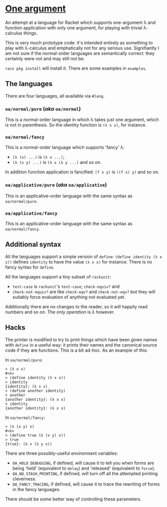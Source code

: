# [One argument](https://github.com/tfeb/oa)

An attempt at a language for Racket which supports one-argument λ and
function application with only one argument, for playing with trivial
λ-calculus things.

This is very much prototype code: it's intended entirely as something
to play with λ-calculus and emphatically not for any serious use.
Signifiantly I am not sure if the normal-order languages are
semantically correct: they certainly were not and may still not be.

`raco pkg install` will install it.  There are some examples in
`examples`.

## The languages
There are four languages, all available via `#lang`.

### `oa/normal/pure` (*aka* `oa/normal`)
This is a normal-order language in which λ takes just one argument,
which is not in parenthesis.  So the identity function is `(λ x x)`,
for instance.

### `oa/normal/fancy`
This is a normal-order language which supports 'fancy' λ:

- `(λ (x) ...)` is `(λ x ...)`;
- `(λ (x y) ...)` is `(λ x (λ y ...)` and so on.

In addition function application is fancified: `(f x y)` is `((f x)
y)` and so on.

### `oa/applicative/pure` (*aka* `oa/applicative`)
This is an applicative-order language with the same syntax as
`oa/normal/pure`.

### `oa/applicative/fancy`
This is an applicative-order language with the same syntax as
`oa/normal/fancy`.

## Additional syntax
All the languages support a simple version of `define`: `(define
identity (λ x x))` defines `identity` to have the value `(λ x x)` for
instance.  There is no fancy syntax for `define`.

All the languages support a tiny subset of `rackunit`:

- `test-case` is `rackunit`'s `test-case`; `check-equiv?` and
- `check-not-equiv?` are like `check-eqv?` and `check-not-eqv?` but
   they will suitably force evaluation of anything not evaluated yet.

Additionally there are no changes to the reader, so it will happily
read numbers and so on.  The only *operation* is λ however.

## Hacks
The printer is modified to try to print things which have been given
names with `define` in a useful way: it prints their names and the
canonical source code if they are functions.  This is a bit ad-hoc.
As an example of this:

In `oa/normal/pure`:

```
> (λ x x)
#<λ>
> (define identity (λ x x))
> identity
{identity}: (λ x x)
> (define another identity)
> another
{another identity}: (λ x x)
> identity
{another identity}: (λ x x)
```

In `oa/normal/fancy`:

```
> (λ (x y) x)
#<λ>
> (define true (λ (x y) x))
> true
{true}: (λ x (λ y x))
```

There are three possibly-useful environment variables:

- `OA_HOLD_DEBUGGING`, if defined, will cause it to tell you when
  forms are being 'held' (equivalent to `delay`) and 'released'
  (equivalent to `force`).
- `OA_NO_STASH_PRINTING`, if defined, will turn off all the attempted
  printing cleverness.
 - `OA_FANCY_TRACING`, if defined, will cause it to trace the rewriting
  of forms in the fancy languages.

There should be some better way of controlling these parameters.
